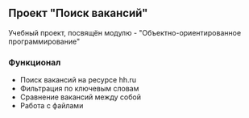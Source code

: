 ## Проект "Поиск вакансий"
Учебный проект, посвящён модулю - 
"Объектно-ориентированное программирование"

### Функционал

* Поиск вакансий на ресурсе hh.ru 
* Фильтрация по ключевым словам
* Сравнение вакансий между собой
* Работа с файлами